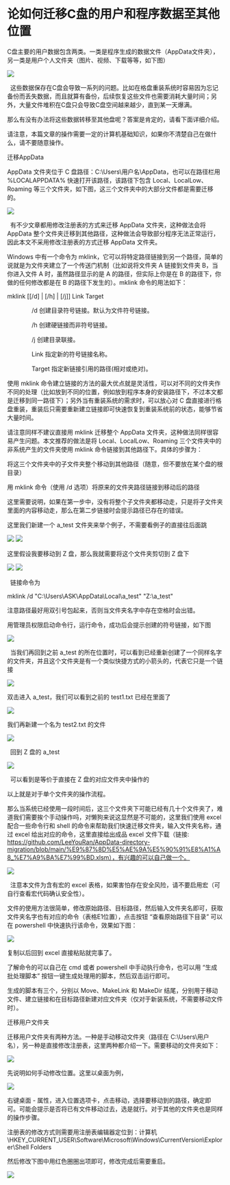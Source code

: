 # **论如何迁移C盘的用户和程序数据至其他位置**

C盘主要的用户数据包含两类。一类是程序生成的数据文件（AppData文件夹），另一类是用户个人文件夹（图片、视频、下载等等，如下图）

<img src="https://github.com/LeeYouRan/AppData-directory-migration/blob/main/assets/Aspose.Words.ed5f29cb-4980-4f95-a7ab-971577d1a706.001.png" />

` `这些数据保存在C盘会导致一系列的问题。比如在格盘重装系统时容易因为忘记备份而丢失数据，而且就算有备份，后续恢复这些文件也需要消耗大量时间；另外，大量文件堆积在C盘只会导致C盘空间越来越少，直到某一天爆满。

那么有没有办法将这些数据转移至其他盘呢？答案是肯定的，请看下面详细介绍。

请注意，本篇文章的操作需要一定的计算机基础知识，如果你不清楚自己在做什么，请不要随意操作。

迁移AppData

AppData 文件夹位于 C 盘路径：C:\Users\用户名\AppData，也可以在路径栏用 %LOCALAPPDATA% 快速打开该路径，该路径下包含 Local、LocalLow、Roaming 等三个文件夹，如下图，这三个文件夹中的大部分文件都是需要迁移的。

<img src="https://github.com/LeeYouRan/AppData-directory-migration/blob/main/assets/Aspose.Words.ed5f29cb-4980-4f95-a7ab-971577d1a706.002.png" />

` `有不少文章都用修改注册表的方式来迁移 AppData 文件夹，这种做法会将 AppData 整个文件夹迁移到其他路径，这种做法会导致部分程序无法正常运行，因此本文不采用修改注册表的方式迁移 AppData 文件夹。

Windows 中有一个命令为 mklink，它可以将特定路径链接到另一个路径，简单的说就是为文件夹建立了一个传送门机制（比如说将文件夹 A 链接到文件夹 B，当你进入文件 A 时，虽然路径显示的是 A 的路径，但实际上你是在 B 的路径下，你做的任何修改都是在 B 的路径下发生的）。mklink 命令的用法如下：

mklink [[/d] | [/h] | [/j]] Link Target

`        `/d        创建目录符号链接。默认为文件符号链接。

`        `/h        创建硬链接而非符号链接。

`        `/j        创建目录联接。

`        `Link      指定新的符号链接名称。

`        `Target    指定新链接引用的路径(相对或绝对)。

使用 mklink 命令建立链接的方法的最大优点就是灵活性，可以对不同的文件夹作不同的处理（比如放到不同的位置，例如放到程序本身的安装路径下，不过本文都是迁移到同一路径下）；另外当有重装系统的需求时，可以放心对 C 盘直接进行格盘重装，重装后只需要重新建立链接即可快速恢复到重装系统前的状态，能够节省大量时间。

请注意同样不建议直接用 mklink 迁移整个 AppData 文件夹，这种做法同样很容易产生问题。本文推荐的做法是将 Local、LocalLow、Roaming 三个文件夹中的非系统产生的文件夹使用 mklink 命令链接到其他路径下。具体的步骤为：

将这三个文件夹中的子文件夹整个移动到其他路径（随意，但不要放在某个盘的根目录）

用 mklink 命令（使用 /d 选项）将原来的文件夹路径链接到移动后的路径

这里需要说明，如果在第一步中，没有将整个子文件夹都移动走，只是将子文件夹里面的内容移动走，那么在第二步链接时会提示路径已存在的错误。

这里我们新建一个 a\_test 文件夹来举个例子，不需要看例子的直接往后面跳

<img src="https://github.com/LeeYouRan/AppData-directory-migration/blob/main/assets/Aspose.Words.ed5f29cb-4980-4f95-a7ab-971577d1a706.003.png" />

<img src="https://github.com/LeeYouRan/AppData-directory-migration/blob/main/assets/Aspose.Words.ed5f29cb-4980-4f95-a7ab-971577d1a706.004.png" />



这里假设我要移动到 Z 盘，那么我就需要将这个文件夹剪切到 Z 盘下 

<img src="https://github.com/LeeYouRan/AppData-directory-migration/blob/main/assets/Aspose.Words.ed5f29cb-4980-4f95-a7ab-971577d1a706.005.png" />

<img src="https://github.com/LeeYouRan/AppData-directory-migration/blob/main/assets/Aspose.Words.ed5f29cb-4980-4f95-a7ab-971577d1a706.006.png" />




` `链接命令为

mklink /d "C:\Users\ASK\AppData\Local\a\_test" "Z:\a\_test"

注意路径最好用双引号包起来，否则当文件夹名字中存在空格时会出错。

用管理员权限启动命令行，运行命令，成功后会提示创建的符号链接，如下图

<img src="https://github.com/LeeYouRan/AppData-directory-migration/blob/main/assets/Aspose.Words.ed5f29cb-4980-4f95-a7ab-971577d1a706.007.png" />


` `当我们再回到之前 a\_test 的所在位置时，可以看到已经重新创建了一个同样名字的文件夹，并且这个文件夹是有一个类似快捷方式的小箭头的，代表它只是一个链接

<img src="https://github.com/LeeYouRan/AppData-directory-migration/blob/main/assets/Aspose.Words.ed5f29cb-4980-4f95-a7ab-971577d1a706.008.png" />


双击进入 a\_test，我们可以看到之前的 test1.txt 已经在里面了

<img src="https://github.com/LeeYouRan/AppData-directory-migration/blob/main/assets/Aspose.Words.ed5f29cb-4980-4f95-a7ab-971577d1a706.009.png" />

我们再新建一个名为 test2.txt 的文件

<img src="https://github.com/LeeYouRan/AppData-directory-migration/blob/main/assets/Aspose.Words.ed5f29cb-4980-4f95-a7ab-971577d1a706.010.png" />

` `回到 Z 盘的 a\_test

<img src="https://github.com/LeeYouRan/AppData-directory-migration/blob/main/assets/Aspose.Words.ed5f29cb-4980-4f95-a7ab-971577d1a706.011.png" />


` `可以看到是等价于直接在 Z 盘的对应文件夹中操作的

以上就是对于单个文件夹的操作流程。

那么当系统已经使用一段时间后，这三个文件夹下可能已经有几十个文件夹了，难道我们需要挨个手动操作吗，对懒狗来说这显然是不可能的，这里我们使用 excel 配合一些命令行和 shell 的命令来帮助我们快速迁移文件夹，输入文件夹名称，通过 excel 给出对应的命令，这里直接给出成品 excel 文件下载（链接: https://github.com/LeeYouRan/AppData-directory-migration/blob/main/%E9%87%8D%E5%AE%9A%E5%90%91%E8%A1%A8_%E7%A9%BA%E7%99%BD.xlsm），有兴趣的可以自己做一个。

<img src="https://github.com/LeeYouRan/AppData-directory-migration/blob/main/assets/Aspose.Words.ed5f29cb-4980-4f95-a7ab-971577d1a706.012.png" />


` `注意本文件为含有宏的 excel 表格，如果害怕存在安全风险，请不要启用宏（可自行查看宏代码确认安全性）。

文件的使用方法很简单，修改原始路径、目标路径，然后输入文件夹名即可，获取文件夹名字也有对应的命令（表格E1位置），点击按钮 “查看原始路径下目录” 可以在 powershell 中快速执行该命令，效果如下图：

<img src="https://github.com/LeeYouRan/AppData-directory-migration/blob/main/assets/Aspose.Words.ed5f29cb-4980-4f95-a7ab-971577d1a706.013.png" />

复制以后回到 excel 直接粘贴就完事了。

了解命令的可以自己在 cmd 或者 powershell 中手动执行命令，也可以用 “生成批处理脚本” 按钮一键生成处理用的脚本，然后双击运行即可。

生成的脚本有三个，分别以 Move、MakeLink 和 MakeDir 结尾，分别用于移动文件、建立链接和在目标路径新建对应文件夹（仅对于新装系统，不需要移动文件时）。

迁移用户文件夹

迁移用户文件夹有两种方法。一种是手动移动文件夹（路径在 C:\Users\用户名），另一种是直接修改注册表，这里两种都介绍一下。需要移动的文件夹如下：

<img src="https://github.com/LeeYouRan/AppData-directory-migration/blob/main/assets/Aspose.Words.ed5f29cb-4980-4f95-a7ab-971577d1a706.014.png" />

先说明如何手动修改位置。这里以桌面为例，

<img src="https://github.com/LeeYouRan/AppData-directory-migration/blob/main/assets/Aspose.Words.ed5f29cb-4980-4f95-a7ab-971577d1a706.015.png" />

右键桌面 - 属性，进入位置选项卡，点击移动，选择要移动到的路径，确定即可。可能会提示是否将已有文件移动过去，选是就行。对于其他的文件夹也是同样的操作步骤。

注册表的修改方式则需要用注册表编辑器定位到：计算机\HKEY\_CURRENT\_USER\Software\Microsoft\Windows\CurrentVersion\Explorer\Shell Folders

然后修改下图中用红色圈圈出项即可，修改完成后需要重启。

<img src="https://github.com/LeeYouRan/AppData-directory-migration/blob/main/assets/Aspose.Words.ed5f29cb-4980-4f95-a7ab-971577d1a706.016.png" />
